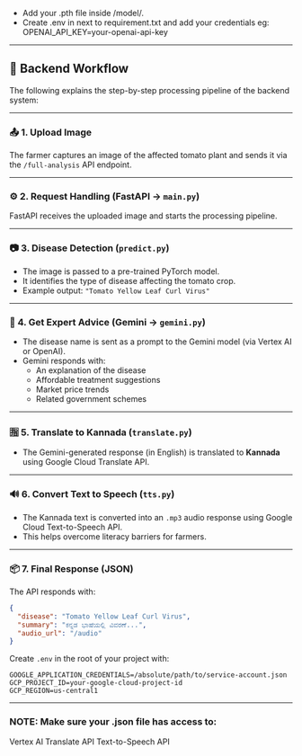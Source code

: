 * Add your .pth file inside /model/.
* Create .env in next to requirement.txt and add your credentials 
eg: OPENAI_API_KEY=your-openai-api-key


---

## 🧠 Backend Workflow

The following explains the step-by-step processing pipeline of the backend system:

---

### 📤 1. Upload Image

The farmer captures an image of the affected tomato plant and sends it via the `/full-analysis` API endpoint.

---

### ⚙️ 2. Request Handling (FastAPI → `main.py`)

FastAPI receives the uploaded image and starts the processing pipeline.

---

### 📷 3. Disease Detection (`predict.py`)

- The image is passed to a pre-trained PyTorch model.
- It identifies the type of disease affecting the tomato crop.
- Example output: `"Tomato Yellow Leaf Curl Virus"`

---

### 🤖 4. Get Expert Advice (Gemini → `gemini.py`)

- The disease name is sent as a prompt to the Gemini model (via Vertex AI or OpenAI).
- Gemini responds with:
  - An explanation of the disease
  - Affordable treatment suggestions
  - Market price trends
  - Related government schemes

---

### 🈯 5. Translate to Kannada (`translate.py`)

- The Gemini-generated response (in English) is translated to **Kannada** using Google Cloud Translate API.

---

### 🔊 6. Convert Text to Speech (`tts.py`)

- The Kannada text is converted into an `.mp3` audio response using Google Cloud Text-to-Speech API.
- This helps overcome literacy barriers for farmers.

---

### 📦 7. Final Response (JSON)

The API responds with:

```json
{
  "disease": "Tomato Yellow Leaf Curl Virus",
  "summary": "ಕನ್ನಡ ಭಾಷೆಯಲ್ಲಿ ವಿವರಣೆ...",
  "audio_url": "/audio"
}

```

Create `.env` in the root of your project with:

```
GOOGLE_APPLICATION_CREDENTIALS=/absolute/path/to/service-account.json
GCP_PROJECT_ID=your-google-cloud-project-id
GCP_REGION=us-central1
```
---
### NOTE: Make sure your .json file has access to:
Vertex AI
Translate API
Text-to-Speech API
